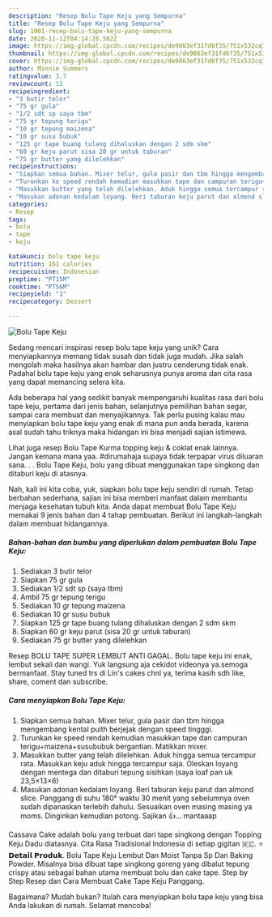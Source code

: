 ```yaml
---
description: "Resep Bolu Tape Keju yang Sempurna"
title: "Resep Bolu Tape Keju yang Sempurna"
slug: 1001-resep-bolu-tape-keju-yang-sempurna
date: 2020-11-12T04:14:28.502Z
image: https://img-global.cpcdn.com/recipes/de9863ef31fd6f35/751x532cq70/bolu-tape-keju-foto-resep-utama.jpg
thumbnail: https://img-global.cpcdn.com/recipes/de9863ef31fd6f35/751x532cq70/bolu-tape-keju-foto-resep-utama.jpg
cover: https://img-global.cpcdn.com/recipes/de9863ef31fd6f35/751x532cq70/bolu-tape-keju-foto-resep-utama.jpg
author: Minnie Summers
ratingvalue: 3.7
reviewcount: 12
recipeingredient:
- "3 butir telor"
- "75 gr gula"
- "1/2 sdt sp saya tbm"
- "75 gr tepung terigu"
- "10 gr tepung maizena"
- "10 gr susu bubuk"
- "125 gr tape buang tulang dihaluskan dengan 2 sdm skm"
- "60 gr keju parut sisa 20 gr untuk taburan"
- "75 gr butter yang dilelehkan"
recipeinstructions:
- "Siapkan semua bahan. Mixer telur, gula pasir dan tbm hingga mengembang kental puith berjejak dengan speed tingggi."
- "Turunkan ke speed rendah kemudian masukkan tape dan campuran terigu+maizena+susububuk bergantian. Matikkan mixer."
- "Masukkan butter yang telah dilelehkan. Aduk hingga semua tercampur rata. Masukkan keju aduk hingga tercampur saja. Oleskan loyang dengan mentega dan ditaburi tepung sisihkan (saya loaf pan uk 23,5×13×6)"
- "Masukan adonan kedalam loyang. Beri taburan keju parut dan almond slice. Panggang di suhu 180° waktu 30 menit yang sebelumnya oven sudah dipanaskan terlebih dahulu. Sesuaikan oven masing masing ya moms. Dinginkan kemudian potong. Sajikan 👍... mantaaap"
categories:
- Resep
tags:
- bolu
- tape
- keju

katakunci: bolu tape keju 
nutrition: 161 calories
recipecuisine: Indonesian
preptime: "PT15M"
cooktime: "PT56M"
recipeyield: "1"
recipecategory: Dessert

---
```



![Bolu Tape Keju](https://img-global.cpcdn.com/recipes/de9863ef31fd6f35/751x532cq70/bolu-tape-keju-foto-resep-utama.jpg)

Sedang mencari inspirasi resep bolu tape keju yang unik? Cara menyiapkannya memang tidak susah dan tidak juga mudah. Jika salah mengolah maka hasilnya akan hambar dan justru cenderung tidak enak. Padahal bolu tape keju yang enak seharusnya punya aroma dan cita rasa yang dapat memancing selera kita.

Ada beberapa hal yang sedikit banyak mempengaruhi kualitas rasa dari bolu tape keju, pertama dari jenis bahan, selanjutnya pemilihan bahan segar, sampai cara membuat dan menyajikannya. Tak perlu pusing kalau mau menyiapkan bolu tape keju yang enak di mana pun anda berada, karena asal sudah tahu triknya maka hidangan ini bisa menjadi sajian istimewa.

Lihat juga resep Bolu Tape Kurma topping keju &amp; coklat enak lainnya. Jangan kemana mana yaa. #dirumahaja supaya tidak terpapar virus diluaran sana. . . Bolu Tape Keju, bolu yang dibuat menggunakan tape singkong dan ditaburi keju di atasnya.


Nah, kali ini kita coba, yuk, siapkan bolu tape keju sendiri di rumah. Tetap berbahan sederhana, sajian ini bisa memberi manfaat dalam membantu menjaga kesehatan tubuh kita. Anda dapat membuat Bolu Tape Keju memakai 9 jenis bahan dan 4 tahap pembuatan. Berikut ini langkah-langkah dalam membuat hidangannya.

<!--inarticleads1-->

##### Bahan-bahan dan bumbu yang diperlukan dalam pembuatan Bolu Tape Keju:

1. Sediakan 3 butir telor
1. Siapkan 75 gr gula
1. Sediakan 1/2 sdt sp (saya tbm)
1. Ambil 75 gr tepung terigu
1. Sediakan 10 gr tepung maizena
1. Sediakan 10 gr susu bubuk
1. Siapkan 125 gr tape buang tulang dihaluskan dengan 2 sdm skm
1. Siapkan 60 gr keju parut (sisa 20 gr untuk taburan)
1. Sediakan 75 gr butter yang dilelehkan


Resep BOLU TAPE SUPER LEMBUT ANTI GAGAL. Bolu tape keju ini enak, lembut sekali dan wangi. Yuk langsung aja cekidot videonya ya.semoga bermanfaat. Stay tuned trs di Lin&#39;s cakes chnl ya, terima kasih sdh like, share, coment dan subscribe. 

<!--inarticleads2-->

##### Cara menyiapkan Bolu Tape Keju:

1. Siapkan semua bahan. Mixer telur, gula pasir dan tbm hingga mengembang kental puith berjejak dengan speed tingggi.
1. Turunkan ke speed rendah kemudian masukkan tape dan campuran terigu+maizena+susububuk bergantian. Matikkan mixer.
1. Masukkan butter yang telah dilelehkan. Aduk hingga semua tercampur rata. Masukkan keju aduk hingga tercampur saja. Oleskan loyang dengan mentega dan ditaburi tepung sisihkan (saya loaf pan uk 23,5×13×6)
1. Masukan adonan kedalam loyang. Beri taburan keju parut dan almond slice. Panggang di suhu 180° waktu 30 menit yang sebelumnya oven sudah dipanaskan terlebih dahulu. Sesuaikan oven masing masing ya moms. Dinginkan kemudian potong. Sajikan 👍... mantaaap


Cassava Cake adalah bolu yang terbuat dari tape singkong dengan Topping Keju Dadu diatasnya. Cita Rasa Tradisional Indonesia di setiap gigitan 🇲🇨. ⭐ 𝗗𝗲𝘁𝗮𝗶𝗹 𝗣𝗿𝗼𝗱𝘂𝗸. Bolu Tape Keju Lembut Dan Moist Tanpa Sp Dan Baking Powder. Misalnya bisa dibuat tape singkong goreng yang dibalut tepung crispy atau sebagai bahan utama membuat bolu dan cake tape. Step by Step Resep dan Cara Membuat Cake Tape Keju Panggang. 

Bagaimana? Mudah bukan? Itulah cara menyiapkan bolu tape keju yang bisa Anda lakukan di rumah. Selamat mencoba!
